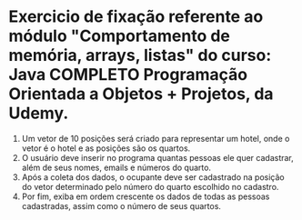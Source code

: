 # Exercicio de fixação referente ao módulo "Comportamento de memória, arrays, listas" do curso: Java COMPLETO Programação Orientada a Objetos + Projetos, da Udemy.

1. Um vetor de 10 posições será criado para representar um hotel, onde o vetor é o hotel e as posições são os quartos.
2. O usuário deve inserir no programa quantas pessoas ele quer cadastrar, além de seus nomes, emails e números do quarto.
3. Após a coleta dos dados, o ocupante deve ser cadastrado na posição do vetor determinado pelo número do quarto escolhido no cadastro.
4. Por fim, exiba em ordem crescente os dados de todas as pessoas cadastradas, assim como o número de seus quartos.
